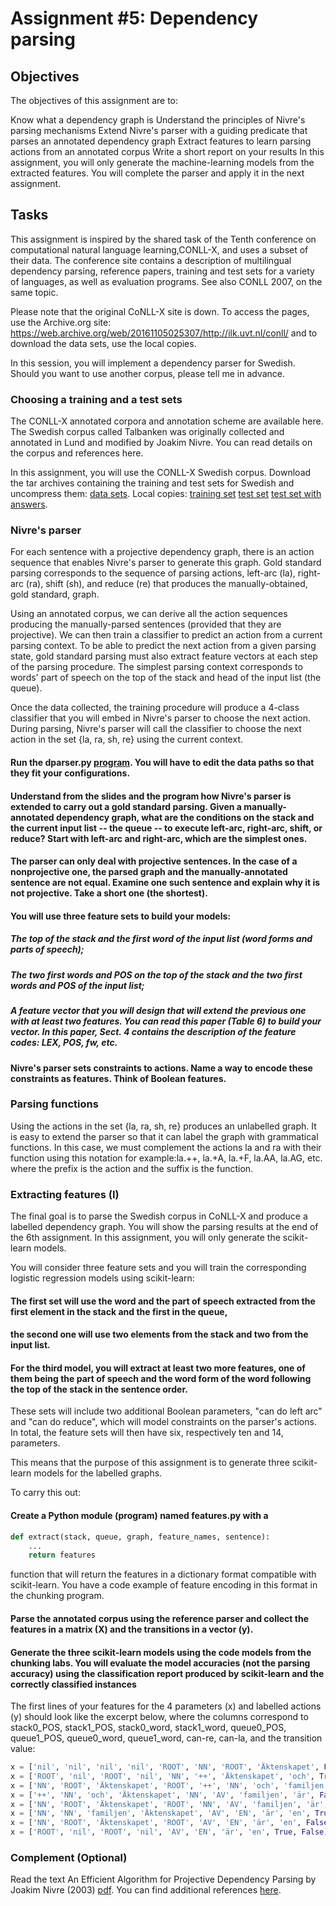 # Assignment #5: Dependency parsing
## Objectives
The objectives of this assignment are to:

Know what a dependency graph is
Understand the principles of Nivre's parsing mechanisms
Extend Nivre's parser with a guiding predicate that parses an annotated dependency graph
Extract features to learn parsing actions from an annotated corpus
Write a short report on your results
In this assignment, you will only generate the machine-learning models from the extracted features. You will complete the parser and apply it in the next assignment.

## Tasks
This assignment is inspired by the shared task of the Tenth conference on computational natural language learning,CONLL-X, and uses a subset of their data. The conference site contains a description of multilingual dependency parsing, reference papers, training and test sets for a variety of languages, as well as evaluation programs. See also CONLL 2007, on the same topic.

Please note that the original CoNLL-X site is down. To access the pages, use the Archive.org site: https://web.archive.org/web/20161105025307/http://ilk.uvt.nl/conll/ and to download the data sets, use the local copies.

In this session, you will implement a dependency parser for Swedish. Should you want to use another corpus, please tell me in advance.

### Choosing a training and a test sets
The CONLL-X annotated corpora and annotation scheme are available here. The Swedish corpus called Talbanken was originally collected and annotated in Lund and modified by Joakim Nivre. You can read details on the corpus and references here.

In this assignment, you will use the CONLL-X Swedish corpus. Download the tar archives containing the training and test sets for Swedish and uncompress them: [data sets](http://ilk.uvt.nl/conll/free_data.html). Local copies: [training set](http://fileadmin.cs.lth.se/cs/Education/EDAN20/corpus/conllx/sv/swedish_talbanken05_train.conll) [test set](http://fileadmin.cs.lth.se/cs/Education/EDAN20/corpus/conllx/sv/swedish_talbanken05_test_blind.conll) [test set with answers](http://fileadmin.cs.lth.se/cs/Education/EDAN20/corpus/conllx/sv/swedish_talbanken05_test.conll).
### Nivre's parser
For each sentence with a projective dependency graph, there is an action sequence that enables Nivre's parser to generate this graph. Gold standard parsing corresponds to the sequence of parsing actions, left-arc (la), right-arc (ra), shift (sh), and reduce (re) that produces the manually-obtained, gold standard, graph.

Using an annotated corpus, we can derive all the action sequences producing the manually-parsed sentences (provided that they are projective). We can then train a classifier to predict an action from a current parsing context. To be able to predict the next action from a given parsing state, gold standard parsing must also extract feature vectors at each step of the parsing procedure. The simplest parsing context corresponds to words' part of speech on the top of the stack and head of the input list (the queue).

Once the data collected, the training procedure will produce a 4-class classifier that you will embed in Nivre's parser to choose the next action. During parsing, Nivre's parser will call the classifier to choose the next action in the set {la, ra, sh, re} using the current context.

#### Run the dparser.py [program](https://github.com/pnugues/ilppp/tree/master/programs/ch13/python). You will have to edit the data paths so that they fit your configurations.

#### Understand from the slides and the program how Nivre's parser is extended to carry out a gold standard parsing. Given a manually-annotated dependency graph, what are the conditions on the stack and the current input list -- the queue -- to execute left-arc, right-arc, shift, or reduce? Start with left-arc and right-arc, which are the simplest ones.

#### The parser can only deal with projective sentences. In the case of a nonprojective one, the parsed graph and the manually-annotated sentence are not equal. Examine one such sentence and explain why it is not projective. Take a short one (the shortest).

#### You will use three feature sets to build your models:
##### The top of the stack and the first word of the input list (word forms and parts of speech);

##### The two first words and POS on the top of the stack and the two first words and POS of the input list;

##### A feature vector that you will design that will extend the previous one with at least two features. You can read this paper (Table 6) to build your vector. In this paper, Sect. 4 contains the description of the feature codes: LEX, POS, fw, etc.

#### Nivre's parser sets constraints to actions. Name a way to encode these constraints as features. Think of Boolean features.

### Parsing functions
Using the actions in the set {la, ra, sh, re} produces an unlabelled graph. It is easy to extend the parser so that it can label the graph with grammatical functions. In this case, we must complement the actions la and ra with their function using this notation for example:la.++, la.+A, la.+F, la.AA, la.AG, etc. where the prefix is the action and the suffix is the function.

### Extracting features (I)
The final goal is to parse the Swedish corpus in CoNLL-X and produce a labelled dependency graph. You will show the parsing results at the end of the 6th assignment. In this assignment, you will only generate the scikit-learn models.

You will consider three feature sets and you will train the corresponding logistic regression models using scikit-learn:

#### The first set will use the word and the part of speech extracted from the first element in the stack and the first in the queue,
#### the second one will use two elements from the stack and two from the input list.
#### For the third model, you will extract at least two more features, one of them being the part of speech and the word form of the word following the top of the stack in the sentence order.
These sets will include two additional Boolean parameters, "can do left arc" and "can do reduce", which will model constraints on the parser's actions. In total, the feature sets will then have six, respectively ten and 14, parameters.

This means that the purpose of this assignment is to generate three scikit-learn models for the labelled graphs.

To carry this out:

#### Create a Python module (program) named features.py with a
```python
def extract(stack, queue, graph, feature_names, sentence):
    ...
    return features
```

function that will return the features in a dictionary format compatible with scikit-learn. You have a code example of feature encoding in this format in the chunking program.

#### Parse the annotated corpus using the reference parser and collect the features in a matrix (X) and the transitions in a vector (y).

#### Generate the three scikit-learn models using the code models from the chunking labs. You will evaluate the model accuracies (not the parsing accuracy) using the classification report produced by scikit-learn and the correctly classified instances

The first lines of your features for the 4 parameters (x) and labelled actions (y) should look like the excerpt below, where the columns correspond to stack0_POS, stack1_POS, stack0_word, stack1_word, queue0_POS, queue1_POS, queue0_word, queue1_word, can-re, can-la, and the transition value:
```python
x = ['nil', 'nil', 'nil', 'nil', 'ROOT', 'NN', 'ROOT', 'Äktenskapet', False, False], y = sh
x = ['ROOT', 'nil', 'ROOT', 'nil', 'NN', '++', 'Äktenskapet', 'och', True, False], y = sh
x = ['NN', 'ROOT', 'Äktenskapet', 'ROOT', '++', 'NN', 'och', 'familjen', False, True], y = sh
x = ['++', 'NN', 'och', 'Äktenskapet', 'NN', 'AV', 'familjen', 'är', False, True], y = la.++
x = ['NN', 'ROOT', 'Äktenskapet', 'ROOT', 'NN', 'AV', 'familjen', 'är', False, True], y = ra.CC
x = ['NN', 'NN', 'familjen', 'Äktenskapet', 'AV', 'EN', 'är', 'en', True, False], y = re
x = ['NN', 'ROOT', 'Äktenskapet', 'ROOT', 'AV', 'EN', 'är', 'en', False, True], y = la.SS
x = ['ROOT', 'nil', 'ROOT', 'nil', 'AV', 'EN', 'är', 'en', True, False], y = ra.ROOTx = ['AV', 'ROOT', 'är', 'ROOT', 'EN', 'AJ', 'en', 'gammal', True, False], y = sh
```
### Complement (Optional)
Read the text An Efficient Algorithm for Projective Dependency Parsing by Joakim Nivre (2003) [pdf](http://stp.lingfil.uu.se/~nivre/docs/iwpt03.pdf). You can find additional references [here](http://stp.lingfil.uu.se/~nivre/docs/cv_eng.html).
